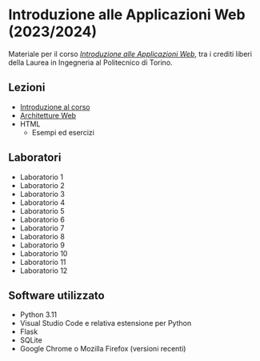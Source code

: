 # Introduzione alle Applicazioni Web (2023/2024)

Materiale per il corso _[Introduzione alle Applicazioni Web](https://github.com/polito-iaw-2023)_, tra i crediti liberi della Laurea in Ingegneria al Politecnico di Torino.

## Lezioni

* [Introduzione al corso](./slide/00-intro.pdf)
* [Architetture Web](./slide/01-web-architectures.pdf)
* HTML
  * Esempi ed esercizi


## Laboratori
* Laboratorio 1
* Laboratorio 2
* Laboratorio 3
* Laboratorio 4
* Laboratorio 5
* Laboratorio 6
* Laboratorio 7
* Laboratorio 8
* Laboratorio 9
* Laboratorio 10
* Laboratorio 11
* Laboratorio 12


## Software utilizzato
* Python 3.11
* Visual Studio Code e relativa estensione per Python
* Flask
* SQLite
* Google Chrome o Mozilla Firefox (versioni recenti)
